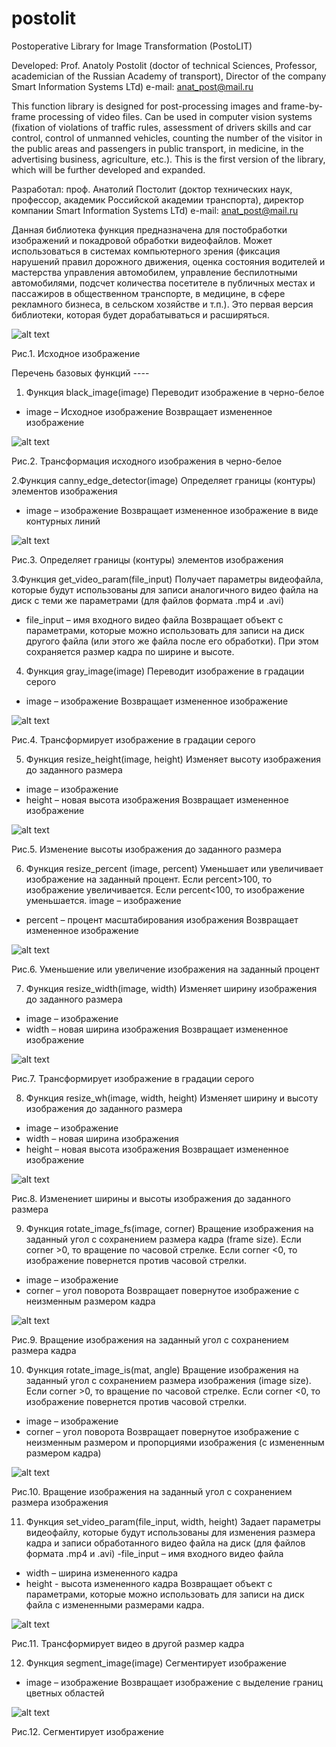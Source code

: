# postolit
Postoperative Library for Image Transformation (PostoLIT)

Developed: Prof. Anatoly Postolit 
(doctor of technical Sciences, Professor, academician of the Russian Academy of transport),
Director of the company Smart Information Systems LTd)
e-mail: anat_post@mail.ru

This function library is designed for post-processing images and frame-by-frame processing of video files. Can be used in computer vision systems (fixation of violations of traffic rules, assessment of drivers skills and car control, control of unmanned vehicles, counting the number of the visitor in the public areas and passengers in public transport, in medicine, in the advertising business, agriculture, etc.).
This is the first version of the library, which will be further developed and expanded.

Разработал: проф. Анатолий Постолит 
          (доктор технических наук, профессор, академик Российской академии транспорта),
          директор компании Smart Information Systems LTd)
 e-mail: anat_post@mail.ru

Данная библиотека функция предназначена для постобработки изображений и покадровой обработки видеофайлов. Может использоваться в системах компьютерного зрения (фиксация нарушений правил дорожного движения, оценка состояния водителей и мастерства управления автомобилем, управление беспилотными автомобилями, подсчет количества посетителе в публичных местах и пассажиров в общественном транспорте,  в медицине, в сфере рекламного бизнеса, в сельском хозяйстве и т.п.).
Это первая версия библиотеки, которая будет дорабатываться и расширяться.

![alt text](images/Input_im.jpg "Исходное изображение")

Рис.1. Исходное изображение

Перечень базовых функций
        *-*-*-*-
1. Функция black_image(image)
Переводит изображение в черно-белое
- image – Исходное изображение
Возвращает измененное изображение

![alt text](images/Black_im.jpg "Трансмформация в черно-белое")

Рис.2. Трансформация исходного изображения в черно-белое


2.Функция canny_edge_detector(image)
Определяет границы (контуры) элементов изображения
- image – изображение
Возвращает измененное изображение в виде контурных линий

![alt text](images/Canny_im.jpg "Контуры элементов изображения")

Рис.3. Определяет границы (контуры) элементов изображения

3.Функция get_video_param(file_input)
Получает параметры видеофайла, которые будут использованы для записи  аналогичного видео файла на диск с теми же параметрами (для файлов формата .mp4 и .avi)
- file_input – имя входного видео файла
Возвращает объект с параметрами, которые можно использовать для записи на диск другого файла (или этого же файла после его обработки). При этом сохраняется размер кадра по ширине и высоте.

4. Функция gray_image(image)
Переводит изображение в градации серого
- image – изображение
Возвращает измененное изображение

![alt text](images/Gray_im.jpg "Контуры элементов изображения")

Рис.4. Трансформирует изображение в градации серого

5. Функция resize_height(image, height)
Изменяет высоту изображения до заданного размера
- image – изображение
- height – новая высота изображения
Возвращает измененное изображение

![alt text](images/ResizeH_im.jpg "Контуры элементов изображения")

Рис.5. Изменение высоты изображения до заданного размера

6. Функция resize_percent (image, percent)
Уменьшает или увеличивает изображение на заданный процент. Если percent>100, то изображение увеличивается. Если percent<100, то изображение уменьшается.	image – изображение
- percent – процент масштабирования изображения
Возвращает измененное изображение

![alt text](images/ResizeP_im.jpg "Контуры элементов изображения")

Рис.6. Уменьшение или увеличение изображения на заданный процент

7. Функция resize_width(image, width)
Изменяет ширину изображения до заданного размера
- image – изображение
- width – новая ширина изображения
Возвращает измененное изображение

![alt text](images/ResizeW_im.jpg "Контуры элементов изображения")

Рис.7. Трансформирует изображение в градации серого

8. Функция resize_wh(image, width, height)
Изменяет ширину и высоту изображения до заданного размера
- image – изображение
- width – новая ширина изображения
- height – новая высота изображения
Возвращает измененное изображение

![alt text](images/ResizeWH_im.jpg "Контуры элементов изображения")

Рис.8. Изменениет ширины и высоты изображения до заданного размера

9. Функция rotate_image_fs(image, corner)
Вращение изображения на заданный угол с сохранением размера кадра (frame size). Если corner >0, то вращение по часовой стрелке. Если corner <0, то изображение повернется против часовой стрелки.
- image – изображение
- corner – угол поворота
Возвращает повернутое изображение с неизменным размером кадра

![alt text](images/RotateFS_im.jpg "Контуры элементов изображения")

Рис.9. Вращение изображения на заданный угол с сохранением размера кадра

10. Функция rotate_image_is(mat, angle)
Вращение изображения на заданный угол с сохранением размера изображения (image size). Если corner >0, то вращение по часовой стрелке. Если corner <0, то изображение повернется против часовой стрелки.
- image – изображение
- corner – угол поворота
Возвращает повернутое изображение с неизменным размером и пропорциями изображения (с измененным размером кадра)

![alt text](images/RotateIS_im.jpg "Вращение изображения с изменением размера кадра")

Рис.10. Вращение изображения на заданный угол с сохранением размера изображения

11. Функция set_video_param(file_input, width, height)
Задает параметры видеофайлу, которые будут использованы для изменения размера кадра и записи  обработанного видео файла на диск (для файлов формата .mp4 и .avi)
-file_input – имя входного видео файла
- width – ширина измененного кадра
- height - высота измененного кадра
Возвращает объект с параметрами, которые можно использовать для записи на диск файла с измененными размерами кадра.

![alt text](images/SetVideo_im.jpg "Изменяет размер кадра")

Рис.11. Трансформирует видео в другой размер кадра

12. Функция segment_image(image)
Сегментирует изображение
- image – изображение
Возвращает изображение с выделение границ цветных областей

![alt text](images/Segment_im.jpg "Сегментирует изображение")

Рис.12. Сегментирует изображение




 
 
